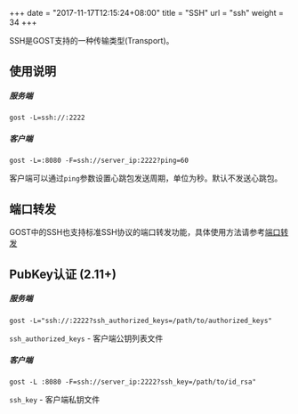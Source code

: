 +++
date = "2017-11-17T12:15:24+08:00"
title = "SSH"
url = "ssh"
weight = 34
+++

SSH是GOST支持的一种传输类型(Transport)。

## 使用说明

##### 服务端

```
gost -L=ssh://:2222
```

##### 客户端

```
gost -L=:8080 -F=ssh://server_ip:2222?ping=60
```

客户端可以通过`ping`参数设置心跳包发送周期，单位为秒。默认不发送心跳包。

## 端口转发

GOST中的SSH也支持标准SSH协议的端口转发功能，具体使用方法请参考[端口转发](/port-forwarding)

## PubKey认证 (2.11+)

##### 服务端

```
gost -L="ssh://:2222?ssh_authorized_keys=/path/to/authorized_keys"
```

`ssh_authorized_keys` - 客户端公钥列表文件

##### 客户端

```
gost -L :8080 -F=ssh://server_ip:2222?ssh_key=/path/to/id_rsa"
```

`ssh_key` - 客户端私钥文件
